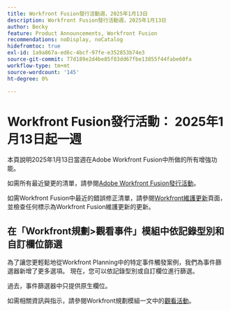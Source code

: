 ```yaml
---
title: Workfront Fusion發行活動週，2025年1月13日
description: Workfront Fusion發行活動週，2025年1月13日
author: Becky
feature: Product Announcements, Workfront Fusion
recommendations: noDisplay, noCatalog
hidefromtoc: true
exl-id: 1a9a867a-ed6c-4bcf-97fe-e352853b74e3
source-git-commit: 77d189e2d4be85f83dd67fbe13855f44fabe60fa
workflow-type: tm+mt
source-wordcount: '145'
ht-degree: 0%

---
```


# Workfront Fusion發行活動： 2025年1月13日起一週

本頁說明2025年1月13日當週在Adobe Workfront Fusion中所做的所有增強功能。

如需所有最近變更的清單，請參閱[Adobe Workfront Fusion發行活動](/help/workfront-fusion/fusion-product-releases/fusion-release-activity.md)。

如需Workfront Fusion中最近的錯誤修正清單，請參閱[Workfront維護更新](https://experienceleague.adobe.com/en/docs/workfront-known-issues/releases/current-updates)頁面，並檢查任何標示為Workfront Fusion維護更新的更新。

## 在「Workfront規劃>觀看事件」模組中依記錄型別和自訂欄位篩選

為了讓您更輕鬆地從Workfront Planning中的特定事件觸發案例，我們為事件篩選器新增了更多選項。 現在，您可以依記錄型別或自訂欄位進行篩選。

過去，事件篩選器中只提供原生欄位。

如需相關資訊與指示，請參閱Workfront規劃模組一文中的[觀看活動](/help/workfront-fusion/references/apps-and-modules/adobe-connectors/workfront-planning-modules.md#watch-events)。
